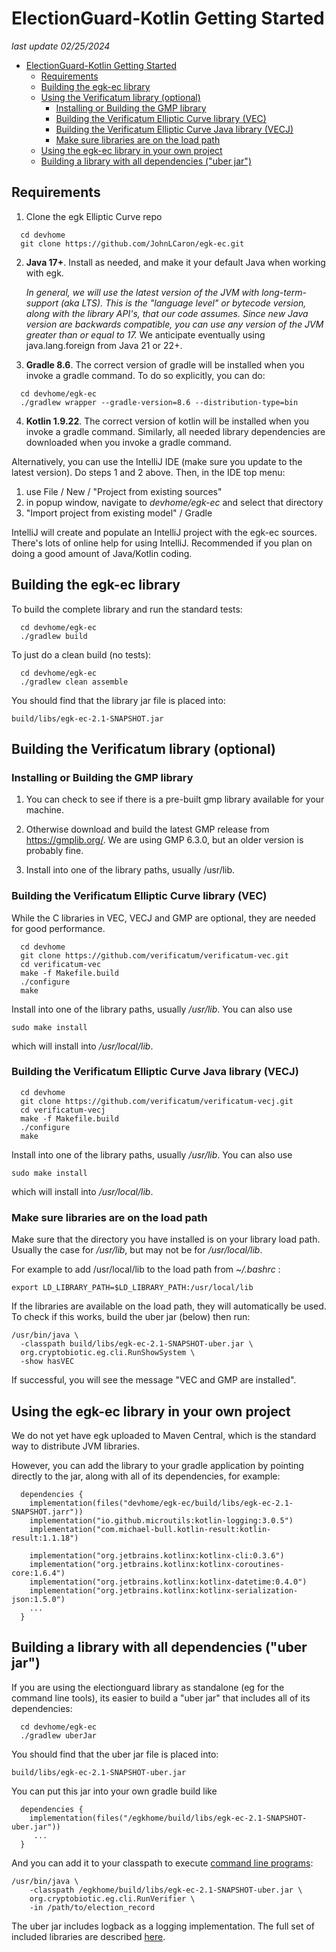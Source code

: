 # ElectionGuard-Kotlin Getting Started

_last update 02/25/2024_

<!-- TOC -->
* [ElectionGuard-Kotlin Getting Started](#electionguard-kotlin-getting-started)
  * [Requirements](#requirements)
  * [Building the egk-ec library](#building-the-egk-ec-library)
  * [Using the Verificatum library (optional)](#using-the-verificatum-library-optional)
    * [Installing or Building the GMP library](#installing-or-building-the-gmp-library)
    * [Building the Verificatum Elliptic Curve library (VEC)](#building-the-verificatum-elliptic-curve-library-vec)
    * [Building the Verificatum Elliptic Curve Java library (VECJ)](#building-the-verificatum-elliptic-curve-java-library-vecj)
    * [Make sure libraries are on the load path](#make-sure-libraries-are-on-the-load-path)
  * [Using the egk-ec library in your own project](#using-the-egk-ec-library-in-your-own-project)
  * [Building a library with all dependencies ("uber jar")](#building-a-library-with-all-dependencies-uber-jar)
<!-- TOC -->

## Requirements

1. Clone the egk Elliptic Curve repo

```
  cd devhome
  git clone https://github.com/JohnLCaron/egk-ec.git
```

2. **Java 17+**. Install as needed, and make it your default Java when working with egk.

    _In general, we will use the latest version of the JVM with long-term-support (aka LTS). 
    This is the "language level" or bytecode version, along with the library API's, that our code assumes. 
    Since new Java version are backwards compatible, you can use any version of the JVM greater than or equal to 17._
    We anticipate eventually using java.lang.foreign from Java 21 or 22+.

3. **Gradle 8.6**. The correct version of gradle will be installed when you invoke a gradle command. 
   To do so explicitly, you can do:

```
  cd devhome/egk-ec
  ./gradlew wrapper --gradle-version=8.6 --distribution-type=bin
```

4. **Kotlin 1.9.22**. The correct version of kotlin will be installed when you invoke a gradle command.
   Similarly, all needed library dependencies are downloaded when you invoke a gradle command.

Alternatively, you can use the IntelliJ IDE (make sure you update to the latest version). 
Do steps 1 and 2 above. Then, in the IDE top menu: 
   1. use File / New / "Project from existing sources"
   2. in popup window, navigate to _devhome/egk-ec_ and select that directory
   3. "Import project from existing model" / Gradle

IntelliJ will create and populate an IntelliJ project with the egk-ec sources. There's
lots of online help for using IntelliJ. Recommended if you plan on doing a good amount of Java/Kotlin coding.

## Building the egk-ec library

To build the complete library and run the standard tests:

```
  cd devhome/egk-ec
  ./gradlew build
```

To just do a clean build (no tests):

```
  cd devhome/egk-ec
  ./gradlew clean assemble
```

You should find that the library jar file is placed into:

`build/libs/egk-ec-2.1-SNAPSHOT.jar
`

## Building the Verificatum library (optional)

### Installing or Building the GMP library

1. You can check to see if there is a pre-built gmp library available for your machine.

2. Otherwise download and build the latest GMP release from https://gmplib.org/. We are using GMP 6.3.0, but an older 
version is probably fine.

3. Install into one of the library paths, usually /usr/lib.


### Building the Verificatum Elliptic Curve library (VEC)

While the C libraries in VEC, VECJ and GMP are optional, they are needed for good performance.

```
  cd devhome
  git clone https://github.com/verificatum/verificatum-vec.git
  cd verificatum-vec
  make -f Makefile.build
  ./configure
  make
```

Install into one of the library paths, usually _/usr/lib_. You can also use

```
sudo make install
```

which will install into _/usr/local/lib_.

### Building the Verificatum Elliptic Curve Java library (VECJ)

```
  cd devhome
  git clone https://github.com/verificatum/verificatum-vecj.git
  cd verificatum-vecj
  make -f Makefile.build
  ./configure
  make
```

Install into one of the library paths, usually _/usr/lib_. You can also use

```
sudo make install
```

which will install into _/usr/local/lib_. 


### Make sure libraries are on the load path

Make sure that the directory you have installed is on your library load path. Usually the case for _/usr/lib_, 
but may not be for _/usr/local/lib_.

For example to add /usr/local/lib to the load path from  _~/.bashrc_ :

```
export LD_LIBRARY_PATH=$LD_LIBRARY_PATH:/usr/local/lib
```

If the libraries are available on the load path, 
they will automatically be used. To check if this works, build the uber jar (below) then run:

```
/usr/bin/java \
  -classpath build/libs/egk-ec-2.1-SNAPSHOT-uber.jar \
  org.cryptobiotic.eg.cli.RunShowSystem \
  -show hasVEC
```
If successful, you will see the message "VEC and GMP are installed".


## Using the egk-ec library in your own project

We do not yet have egk uploaded to Maven Central, which is the standard way to distribute JVM libraries.

However, you can add the library to your gradle application by pointing directly to the jar, along with all
of its dependencies, for example:

```
  dependencies {
    implementation(files("devhome/egk-ec/build/libs/egk-ec-2.1-SNAPSHOT.jarr"))
    implementation("io.github.microutils:kotlin-logging:3.0.5")
    implementation("com.michael-bull.kotlin-result:kotlin-result:1.1.18")
    
    implementation("org.jetbrains.kotlinx:kotlinx-cli:0.3.6")
    implementation("org.jetbrains.kotlinx:kotlinx-coroutines-core:1.6.4")
    implementation("org.jetbrains.kotlinx:kotlinx-datetime:0.4.0")
    implementation("org.jetbrains.kotlinx:kotlinx-serialization-json:1.5.0")
    ...
  }
```

## Building a library with all dependencies ("uber jar")

If you are using the electionguard library as standalone (eg for the command line tools), its easier to build a 
"uber jar" that includes all of its dependencies: 

```
  cd devhome/egk-ec
  ./gradlew uberJar
```

You should find that the uber jar file is placed into:

`build/libs/egk-ec-2.1-SNAPSHOT-uber.jar
`

You can put this jar into your own gradle build like

```
  dependencies {
    implementation(files("/egkhome/build/libs/egk-ec-2.1-SNAPSHOT-uber.jar"))
     ...
  }
```

And you can add it to your classpath to execute [command line programs](CommandLineInterface.md):

```
/usr/bin/java \
    -classpath /egkhome/build/libs/egk-ec-2.1-SNAPSHOT-uber.jar \
    org.cryptobiotic.eg.cli.RunVerifier \
    -in /path/to/election_record
```

The uber jar includes logback as a logging implementation. The full set of included libraries are described
[here](../dependencies.txt).
